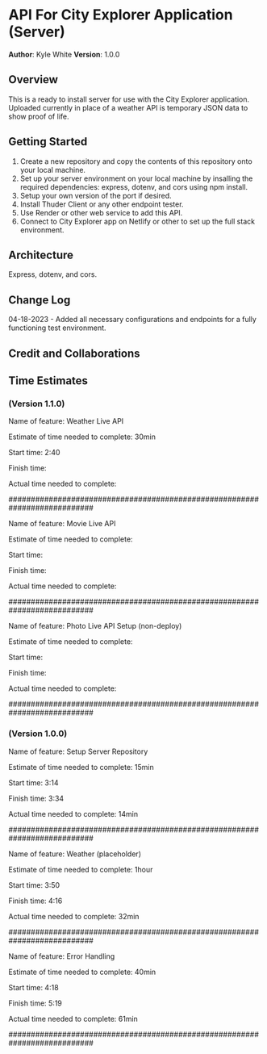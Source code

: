 # API For City Explorer Application (Server)

**Author**: Kyle White
**Version**: 1.0.0

## Overview

This is a ready to install server for use with the City Explorer application. Uploaded currently in place of a weather API is temporary JSON data to show proof of life. 

## Getting Started

1. Create a new repository and copy the contents of this repository onto your local machine.
2. Set up your server environment on your local machine by insalling the required dependencies: express, dotenv, and cors using npm install.
3. Setup your own version of the port if desired.
4. Install Thuder Client or any other endpoint tester.
5. Use Render or other web service to add this API.
6. Connect to City Explorer app on Netlify or other to set up the full stack environment.

## Architecture

Express, dotenv, and cors.

## Change Log

04-18-2023 - Added all necessary configurations and endpoints for a fully functioning test environment.

## Credit and Collaborations



## Time Estimates

### (Version 1.1.0)

Name of feature: Weather Live API

Estimate of time needed to complete: 30min

Start time: 2:40

Finish time: 

Actual time needed to complete: 

###########################################################################

Name of feature: Movie Live API

Estimate of time needed to complete: 

Start time: 

Finish time: 

Actual time needed to complete: 

###########################################################################

Name of feature: Photo Live API Setup (non-deploy)

Estimate of time needed to complete: 

Start time: 

Finish time: 

Actual time needed to complete: 

###########################################################################

### (Version 1.0.0)

Name of feature: Setup Server Repository

Estimate of time needed to complete: 15min

Start time: 3:14

Finish time: 3:34

Actual time needed to complete: 14min

###########################################################################

Name of feature: Weather (placeholder)

Estimate of time needed to complete: 1hour

Start time: 3:50

Finish time: 4:16

Actual time needed to complete: 32min

###########################################################################

Name of feature: Error Handling

Estimate of time needed to complete: 40min

Start time: 4:18

Finish time: 5:19

Actual time needed to complete: 61min

###########################################################################